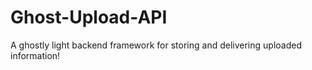 # Ghost-Upload-API
A ghostly light backend framework for storing and delivering uploaded information!
